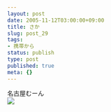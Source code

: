 ```yaml
---
layout: post
date: 2005-11-12T03:00:00+09:00
title: さか
slug: post_29
tags:
- 携帯から
status: publish
type: post
published: true
meta: {}
---
```

<div class="caption">名古屋むーん
</div>
<div class="photo"><img src="http://wo.skr.jp/images/uploads/blog-photo-1131782639.61-0.jpg" /></div>

